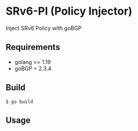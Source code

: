 # SRv6-PI (Policy Injector)

Inject SRv6 Policy with goBGP

## Requirements

 - golang >= 1.19
 - goBGP = 2.3.4

 ## Build
 
    $ go build

## Usage



